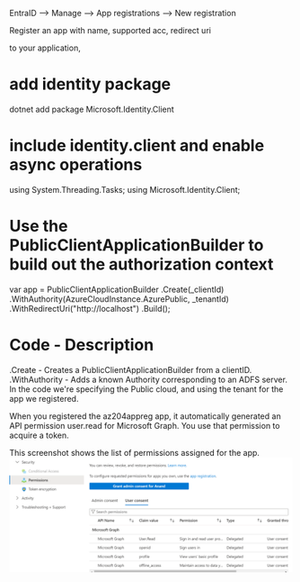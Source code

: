 EntraID --> Manage --> App registrations --> New registration

Register an app with name, supported acc, redirect uri

to your application,
# add identity package
dotnet add package Microsoft.Identity.Client

# include identity.client and enable async operations
using System.Threading.Tasks;
using Microsoft.Identity.Client;

# Use the PublicClientApplicationBuilder to build out the authorization context
var app = PublicClientApplicationBuilder
    .Create(_clientId)
    .WithAuthority(AzureCloudInstance.AzurePublic, _tenantId)
    .WithRedirectUri("http://localhost")
    .Build();

# Code -	Description
.Create	- Creates a PublicClientApplicationBuilder from a clientID.
.WithAuthority -	Adds a known Authority corresponding to an ADFS server. In the code we're specifying the Public cloud, and using the tenant for the app we registered.

When you registered the az204appreg app, it automatically generated an API permission user.read for Microsoft Graph. You use that permission to acquire a token.

This screenshot shows the list of permissions assigned for the app.
![alt text](image.png)